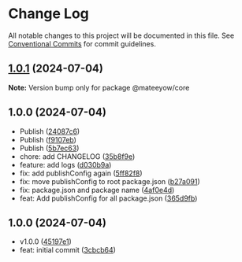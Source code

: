 # Change Log

All notable changes to this project will be documented in this file.
See [Conventional Commits](https://conventionalcommits.org) for commit guidelines.

## [1.0.1](https://github.com/mateeyow/monorepo-poc/compare/@mateeyow/core@1.0.2...@mateeyow/core@1.0.1) (2024-07-04)

**Note:** Version bump only for package @mateeyow/core





## 1.0.0 (2024-07-04)

* Publish ([24087c6](https://github.com/mateeyow/monorepo-poc/commit/24087c6))
* Publish ([f9107eb](https://github.com/mateeyow/monorepo-poc/commit/f9107eb))
* Publish ([5b7ec63](https://github.com/mateeyow/monorepo-poc/commit/5b7ec63))
* chore: add CHANGELOG ([35b8f9e](https://github.com/mateeyow/monorepo-poc/commit/35b8f9e))
* feature: add logs ([d030b9a](https://github.com/mateeyow/monorepo-poc/commit/d030b9a))
* fix: add publishConfig again ([5ff82f8](https://github.com/mateeyow/monorepo-poc/commit/5ff82f8))
* fix: move publishConfig to root package.json ([b27a091](https://github.com/mateeyow/monorepo-poc/commit/b27a091))
* fix: package.json and package name ([4af0e4d](https://github.com/mateeyow/monorepo-poc/commit/4af0e4d))
* feat: Add publishConfig for all package.json ([365d9fb](https://github.com/mateeyow/monorepo-poc/commit/365d9fb))



## 1.0.0 (2024-07-04)

* v1.0.0 ([45197e1](https://github.com/mateeyow/monorepo-poc/commit/45197e1))
* feat: initial commit ([3cbcb64](https://github.com/mateeyow/monorepo-poc/commit/3cbcb64))
